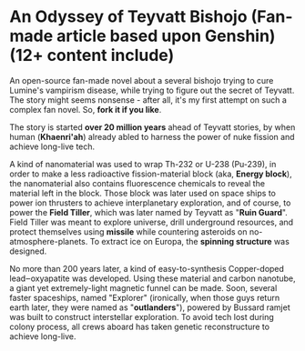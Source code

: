 # An Odyssey of Teyvatt Bishojo (Fan-made article based upon Genshin) (12+ content include)

An open-source fan-made novel about a several bishojo trying to cure Lumine's vampirism disease, while trying to figure out the secret of Teyvatt.
The story might seems nonsense - after all, it's my first attempt on such a complex fan novel. So, **fork it if you like**.

The story is started **over 20 million years** ahead of Teyvatt stories, by when human (**Khaenri'ah**) already abled to harness the power of nuke fission and achieve long-live tech.

A kind of nanomaterial was used to wrap Th-232 or U-238 (Pu-239), in order to make a less radioactive fission-material block (aka, **Energy block**), the nanomaterial also contains fluorescence chemicals to reveal the material left in the block.
Those block was later used on space ships to power ion thrusters to achieve interplanetary exploration, and of course, to power the **Field Tiller**, which was later named by Teyvatt as "**Ruin Guard**".
Field Tiller was meant to explore universe, drill underground resources, and protect themselves using **missile** while countering asteroids on no-atmosphere-planets. To extract ice on Europa, the **spinning structure** was designed.

No more than 200 years later, a kind of easy-to-synthesis Copper-doped lead‒oxyapatite was developed. Using these material and carbon nanotube, a giant yet extremely-light magnetic funnel can be made.
Soon, several faster spaceships, named "Explorer" (ironically, when those guys return earth later, they were named as "**outlanders**"), powered by Bussard ramjet was built to construct interstellar exploration. To avoid tech lost during colony process, all crews aboard has taken genetic reconstructure to achieve long-live.
